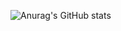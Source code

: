 ![Anurag's GitHub stats](https://github-readme-stats.vercel.app/api?username=YaroslavAntoniuk&show_icons=true&theme=dark)
